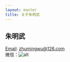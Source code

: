 ```yaml
---
layout: master
title: 关于朱明武
---
```


## 朱明武
[Email](mailto:zhumingwu@126.com): zhumingwu@126.com  
微信：![alt](/images/weixin.jpg)
